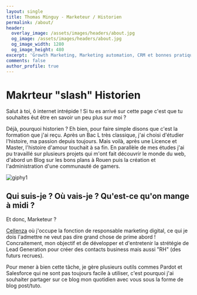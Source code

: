 ```yaml
---
layout: single
title: Thomas Minguy - Marketeur / Historien
permalink: /about/
header:
  overlay_image: /assets/images/headers/about.jpg
  og_image: /assets/images/headers/about.jpg
  og_image_width: 1280
  og_image_height: 480
excerpt: 'Growth Marketing, Marketing automation, CRM et bonnes pratiques.'
comments: false
author_profile: true
---
```


# Makrteur "slash" Historien

Salut à toi, ô internet intrépide ! Si tu es arrivé sur cette page c'est que tu souhaites êut être en savoir un peu plus sur moi ?

Déjà, pourquoi historien ? Eh bien, pour faire simple disons que c'est la formation que j'ai reçu. Après un Bac L très classique, j'ai choisi d'étudier l'histoire, ma passion depuis toujours. Mais voilà, après une Licence et Master, l'histoire d'amour touchait à sa fin. En parallèle de mes études j'ai pu travaillé sur plusieurs projets qui m'ont fait découvrir le monde du web, d'abord un Blog sur les bons plans à Rouen puis la création et l'administration d'une communauté de gamers.

![giphy1](https://media2.giphy.com/media/e8NyJUUQLMTxS/giphy.gif)


## Qui suis-je ? Où vais-je ? Qu'est-ce qu'on mange à midi ?

Et donc, Marketeur ? 

[Cellenza](https://cellenza.com) où j'occupe la fonction de responsable marketing digital, ce qui je dois l'admettre ne veut pas dire grand chose de prime abord ! Concraitement, mon objectif et de développer et d'entretenir la strétégie de Lead Generation pour créer des contacts business mais aussi "RH" (des futurs recrues).

Pour mener à bien cette tâche, je gère plusieurs outils commes Pardot et Salesforce qui ne sont pas toujours facile à utiliser, c'est pourquoi j'ai souhaiter partager sur ce blog mon quotidien avec vous sous la forme de blog post/tuto.



